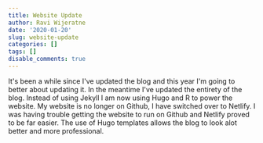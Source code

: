 ```yaml
---
title: Website Update
author: Ravi Wijeratne
date: '2020-01-20'
slug: website-update
categories: []
tags: []
disable_comments: true
---
```


It's been a while since I've updated the blog and this year I'm going to better about updating it.
In the meantime I've updated the entirety of the blog. Instead of using Jekyll I am now using Hugo and R to power the website. My website is no longer on Github, I have switched over to Netlify. I was having trouble getting the website to run on Github and Netlify proved to be far easier. The use of Hugo templates allows the blog to look alot better and more professional.